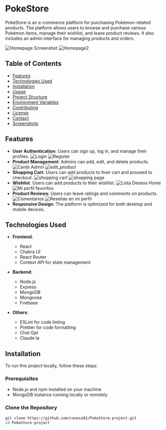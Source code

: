 # PokeStore

PokeStore is an e-commerce platform for purchasing Pokémon-related products. The platform allows users to browse and purchase various Pokémon items, manage their wishlist, and leave product reviews. It also includes an admin interface for managing products and orders.

![Homepage Screenshot](public/src/assets/Capturas/home.png)
![Homepage2](public/src/assets/Capturas/home_2.png)


## Table of Contents

- [Features](#features)
- [Technologies Used](#technologies-used)
- [Installation](#installation)
- [Usage](#usage)
- [Project Structure](#project-structure)
- [Environment Variables](#environment-variables)
- [Contributing](#contributing)
- [License](#license)
- [Contact](#contact)
- [Screenshots](#screenshots)

## Features

- **User Authentication**: Users can sign up, log in, and manage their profiles.
![Login](public/src/assets/Capturas/login.png)
![Register](public/src/assets/Capturas/register.png)
- **Product Management**: Admins can add, edit, and delete products.
![Cards Admin](public/src/assets/Capturas/cards_admin.png)
![edit_product](public/src/assets/Capturas/edit_product.png)
- **Shopping Cart**: Users can add products to their cart and proceed to checkout.
![shopping cart](public/src/assets/Capturas/shopping_cart.png)
![shopping page](public/src/assets/Capturas/carrito_entero.png)
- **Wishlist**: Users can add products to their wishlist.
![Lista Deseos Home](public/src/assets/Capturas/lista_deseos_home.png)
![Mi perfil favoritos](public/src/assets/Capturas/mi_perfil_favoritos.png)
- **Product Reviews**: Users can leave ratings and comments on products.
![Comentarios](public/src/assets/Capturas/comentarios_en_detail.png)
![Reseñas en mi perfil](public/src/assets/Capturas/reseñas-en-mi-perfil.png)
- **Responsive Design**: The platform is optimized for both desktop and mobile devices.

## Technologies Used

- **Frontend**:
  - React
  - Chakra UI
  - React Router
  - Context API for state management


- **Backend**:
  - Node.js
  - Express
  - MongoDB
  - Mongoose
  - Firebase 


- **Others**:
  - ESLint for code linting
  - Prettier for code formatting
  - Chat Gpt
  - Claude Ia

## Installation

To run this project locally, follow these steps:

### Prerequisites

- Node.js and npm installed on your machine
- MongoDB instance running locally or remotely

### Clone the Repository

```bash
git clone https://github.com/canosa92/PokeStore-project.git
cd PokeStore-project
